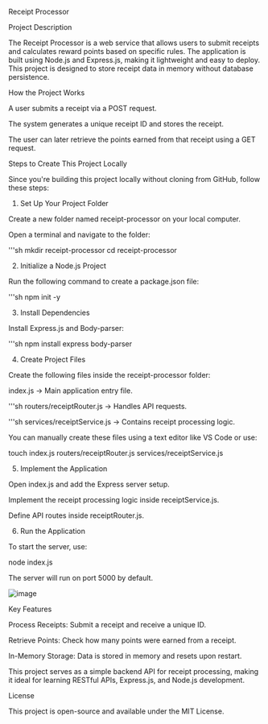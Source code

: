 Receipt Processor

Project Description

The Receipt Processor is a web service that allows users to submit receipts and calculates reward points based on specific rules. The application is built using Node.js and Express.js, making it lightweight and easy to deploy. This project is designed to store receipt data in memory without database persistence.

How the Project Works

A user submits a receipt via a POST request.

The system generates a unique receipt ID and stores the receipt.

The user can later retrieve the points earned from that receipt using a GET request.

Steps to Create This Project Locally

Since you're building this project locally without cloning from GitHub, follow these steps:

1. Set Up Your Project Folder

Create a new folder named receipt-processor on your local computer.

Open a terminal and navigate to the folder:

'''sh
mkdir receipt-processor
cd receipt-processor

2. Initialize a Node.js Project

Run the following command to create a package.json file:

'''sh
npm init -y

3. Install Dependencies

Install Express.js and Body-parser:

'''sh
npm install express body-parser

4. Create Project Files

Create the following files inside the receipt-processor folder:

index.js → Main application entry file.

'''sh
routers/receiptRouter.js → Handles API requests.

'''sh
services/receiptService.js → Contains receipt processing logic.

You can manually create these files using a text editor like VS Code or use:

touch index.js routers/receiptRouter.js services/receiptService.js

5. Implement the Application

Open index.js and add the Express server setup.

Implement the receipt processing logic inside receiptService.js.

Define API routes inside receiptRouter.js.

6. Run the Application

To start the server, use:

node index.js

The server will run on port 5000 by default.

![image](https://github.com/user-attachments/assets/8743f87c-edef-4303-8af2-5110866dc542)

Key Features

Process Receipts: Submit a receipt and receive a unique ID.

Retrieve Points: Check how many points were earned from a receipt.

In-Memory Storage: Data is stored in memory and resets upon restart.

This project serves as a simple backend API for receipt processing, making it ideal for learning RESTful APIs, Express.js, and Node.js development.

License

This project is open-source and available under the MIT License.

